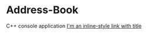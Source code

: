 # Address-Book
C++ console application
[I'm an inline-style link with title](https://www.google.com "Google's Homepage")
